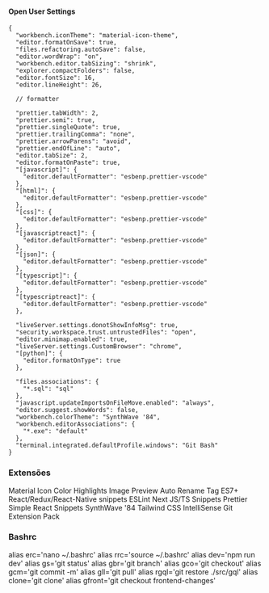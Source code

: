 
#### Open User Settings
```
{
  "workbench.iconTheme": "material-icon-theme",
  "editor.formatOnSave": true,
  "files.refactoring.autoSave": false,
  "editor.wordWrap": "on",
  "workbench.editor.tabSizing": "shrink",
  "explorer.compactFolders": false,
  "editor.fontSize": 16,
  "editor.lineHeight": 26,

  // formatter

  "prettier.tabWidth": 2,
  "prettier.semi": true,
  "prettier.singleQuote": true,
  "prettier.trailingComma": "none",
  "prettier.arrowParens": "avoid",
  "prettier.endOfLine": "auto",
  "editor.tabSize": 2,
  "editor.formatOnPaste": true,
  "[javascript]": {
    "editor.defaultFormatter": "esbenp.prettier-vscode"
  },
  "[html]": {
    "editor.defaultFormatter": "esbenp.prettier-vscode"
  },
  "[css]": {
    "editor.defaultFormatter": "esbenp.prettier-vscode"
  },
  "[javascriptreact]": {
    "editor.defaultFormatter": "esbenp.prettier-vscode"
  },
  "[json]": {
    "editor.defaultFormatter": "esbenp.prettier-vscode"
  },
  "[typescript]": {
    "editor.defaultFormatter": "esbenp.prettier-vscode"
  },
  "[typescriptreact]": {
    "editor.defaultFormatter": "esbenp.prettier-vscode"
  },

  "liveServer.settings.donotShowInfoMsg": true,
  "security.workspace.trust.untrustedFiles": "open",
  "editor.minimap.enabled": true,
  "liveServer.settings.CustomBrowser": "chrome",
  "[python]": {
    "editor.formatOnType": true
  },

  "files.associations": {
    "*.sql": "sql"
  },
  "javascript.updateImportsOnFileMove.enabled": "always",
  "editor.suggest.showWords": false,
  "workbench.colorTheme": "SynthWave '84",
  "workbench.editorAssociations": {
    "*.exe": "default"
  },
  "terminal.integrated.defaultProfile.windows": "Git Bash"
}
```

### Extensões

Material Icon
Color Highlights
Image Preview
Auto Rename Tag
ES7+ React/Redux/React-Native snippets
ESLint
Next JS/TS Snippets
Prettier
Simple React Snippets
SynthWave '84
Tailwind CSS IntelliSense
Git Extension Pack

### Bashrc
alias erc='nano ~/.bashrc'
alias rrc='source ~/.bashrc'
alias dev='npm run dev'
alias gs='git status'
alias gbr='git branch'
alias gco='git checkout'
alias gcm='git commit -m'
alias gll='git pull'
alias rgql='git restore ./src/gql'
alias clone='git clone'
alias gfront='git checkout frontend-changes'